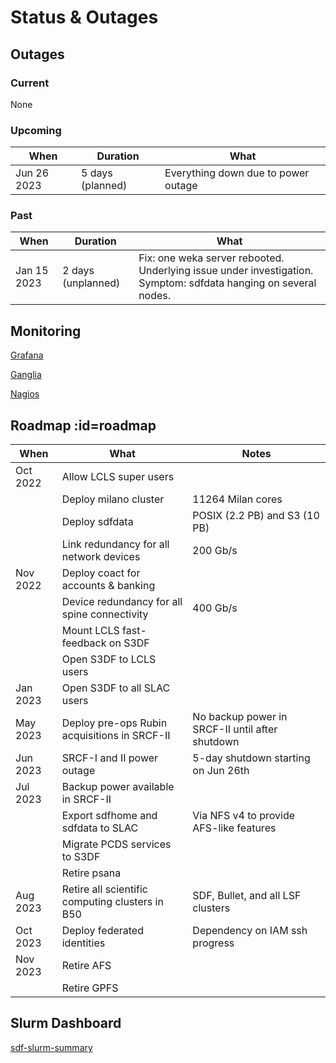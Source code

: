 # Status & Outages

## Outages

### Current

None

### Upcoming

|When	|Duration | What	|
| --- | --- | --- |
|Jun 26 2023	|5 days (planned)| Everything down due to power outage|

### Past

|When	|Duration | What	|
| --- | --- | --- |
|Jan 15 2023 | 2 days (unplanned) | Fix: one weka server rebooted. Underlying issue under investigation. Symptom: sdfdata hanging on several nodes.|


## Monitoring

[Grafana](http://grafana.slac.stanford.edu)

[Ganglia](http://ganglia.slac.stanford.edu)

[Nagios](http://nagios.slac.stanford.edu)
<!---
[InfluxDb](http://influxdb.slac.stanford.edu)

[Prometheus](http://prometheus.slac.stanford.edu)
-->

## Roadmap :id=roadmap

|When	|What	|Notes|
| --- | --- | --- |
|Oct 2022	|Allow LCLS super users	||
|		|Deploy milano cluster	|11264 Milan cores|
|		|Deploy sdfdata	|POSIX (2.2 PB) and S3 (10 PB)|
|		|Link redundancy for all network devices	|200 Gb/s|
|Nov 2022	|Deploy coact for accounts & banking ||
|		|Device redundancy for all spine connectivity	|400 Gb/s|
|		|Mount LCLS fast-feedback on S3DF	||
|		|Open S3DF to LCLS users	||
|Jan 2023	|Open S3DF to all SLAC users	||
|May 2023	|Deploy pre-ops Rubin acquisitions in SRCF-II	|No backup power in SRCF-II until after shutdown|
|Jun 2023	|SRCF-I and II power outage	|5-day shutdown starting on Jun 26th|
|Jul 2023	|Backup power available in SRCF-II	||
|   |Export sdfhome and sdfdata to SLAC	|Via NFS v4 to provide AFS-like features|
|		|Migrate PCDS services to S3DF	||
|		|Retire psana	||
|Aug 2023	|Retire all scientific computing clusters in B50	|SDF, Bullet, and all LSF clusters|
|Oct 2023	|Deploy federated identities	|Dependency on IAM ssh progress|
|Nov 2023	|Retire AFS	||
|		|Retire GPFS	||

## Slurm Dashboard

[sdf-slurm-summary](https://grafana.slac.stanford.edu/d/YW8wlINMk/sdf-slurm-summary?orgId=1&refresh=60s&theme=light&kiosk ':include :type=iframe width=100% height=850px')

